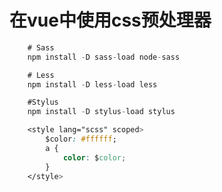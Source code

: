 # 在vue中使用css预处理器

~~~ javascript
    # Sass
    npm install -D sass-load node-sass

    # Less
    npm install -D less-load less

    #Stylus
    npm install -D stylus-load stylus

~~~

~~~ css
    <style lang="scss" scoped>
        $color: #ffffff;
        a {
            color: $color;
        }
    </style>
~~~